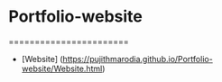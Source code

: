 # Portfolio-website
=======================
- [Website] (https://pujithmarodia.github.io/Portfolio-website/Website.html)
